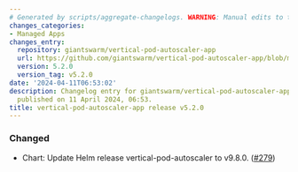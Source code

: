 ```yaml
---
# Generated by scripts/aggregate-changelogs. WARNING: Manual edits to this files will be overwritten.
changes_categories:
- Managed Apps
changes_entry:
  repository: giantswarm/vertical-pod-autoscaler-app
  url: https://github.com/giantswarm/vertical-pod-autoscaler-app/blob/master/CHANGELOG.md#520---2024-04-11
  version: 5.2.0
  version_tag: v5.2.0
date: '2024-04-11T06:53:02'
description: Changelog entry for giantswarm/vertical-pod-autoscaler-app version 5.2.0,
  published on 11 April 2024, 06:53.
title: vertical-pod-autoscaler-app release v5.2.0
---
```


### Changed
- Chart: Update Helm release vertical-pod-autoscaler to v9.8.0. ([#279](https://github.com/giantswarm/vertical-pod-autoscaler-app/pull/279))

